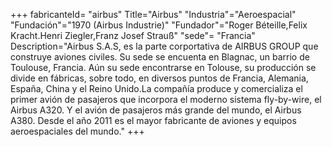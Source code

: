 +++
fabricanteId= "airbus"
Title="Airbus"
"Industria"="Aeroespacial"
"Fundación"="1970 (Airbus Industrie)"
"Fundador"="Roger Béteille,Felix Kracht.Henri Ziegler,Franz Josef Strauß"
"sede"= "Francia"
Description="Airbus S.A.S, es la parte corportativa de AIRBUS GROUP que construye aviones civiles. Su sede se encuenta en Blagnac, un barrio de Toulouse, Francia. Aún su sede encontrarse en Tolouse, su producción se divide en fábricas, sobre todo, en diversos puntos de Francia, Alemania, España, China y el Reino Unido.La compañía produce y comercializa el primer avión de pasajeros que incorpora el moderno sistema fly-by-wire, el Airbus A320. Y el avión de pasajeros más grande del mundo, el Airbus A380. Desde el año 2011 es el mayor fabricante de aviones y equipos aeroespaciales del mundo."
+++

